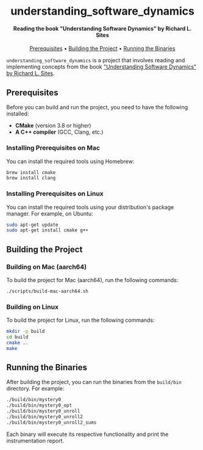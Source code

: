 <h1 align="center">
  understanding_software_dynamics
</h1>

<h4 align="center">Reading the book "Understanding Software Dynamics" by Richard L. Sites</h4>

<p align="center">
  <a href="#prerequisites">Prerequisites</a> •
  <a href="#building-the-project">Building the Project</a> •
  <a href="#running-the-binaries">Running the Binaries</a>
</p>

`understanding_software_dynamics` is a project that involves reading and implementing concepts from the
book ["Understanding Software Dynamics" by Richard L. Sites](https://www.goodreads.com/book/show/57850403-understanding-software-dynamics).

## Prerequisites

Before you can build and run the project, you need to have the following installed:

- **CMake** (version 3.8 or higher)
- **A C++ compiler** (GCC, Clang, etc.)

### Installing Prerequisites on Mac

You can install the required tools using Homebrew:

```sh
brew install cmake
brew install clang
```

### Installing Prerequisites on Linux

You can install the required tools using your distribution's package manager. For example, on Ubuntu:

```sh
sudo apt-get update
sudo apt-get install cmake g++
```

## Building the Project

### Building on Mac (aarch64)

To build the project for Mac (aarch64), run the following commands:

```sh
./scripts/build-mac-aarch64.sh
```

### Building on Linux

To build the project for Linux, run the following commands:

```sh
mkdir -p build
cd build
cmake ..
make
```

## Running the Binaries

After building the project, you can run the binaries from the `build/bin` directory. For example:

```sh
./build/bin/mystery0
./build/bin/mystery0_opt
./build/bin/mystery0_unroll
./build/bin/mystery0_unroll2
./build/bin/mystery0_unroll2_sums
```

Each binary will execute its respective functionality and print the instrumentation report.
